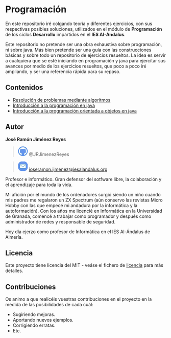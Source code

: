 # Programación

En este repositorio iré colgando teoría y diferentes ejercicios, con sus respectivas posibles soluciones, utilizados en el módulo de **Programación** de los ciclos **Desarrollo** impartidos en el **IES Al-Ándalus**.

Este repositorio no pretende ser una obra exhaustiva sobre programación, ni sobre java. Más bien pretende ser una guía con las construcciones básicas y sobre todo un repositorio de ejercicios resueltos. La idea es servir a cualquiera que se esté iniciando en programación y java para ejercitar sus avances por medio de los ejercicios resueltos, que poco a poco iré ampliando, y ser una referencia rápida para su repaso.

## Contenidos
- [Resolución de problemas mediante algoritmos](algoritmos/)
- [Introducción a la programación en java](introduccionJava/)
- [Introducción a la programación orientada a objetos en java](introduccionPOO/)

## Autor

 **José Ramón Jiménez Reyes**

  > ![@JRJimenezReyes](assets/images/github.png) @JRJimenezReyes

  > ![joseramon.jimenez@iesalandalus.org](assets/images/mail.png) joseramon.jimenez@iesalandalus.org

Profesor e informático. Gran defensor del sotfware libre, la colaboración y el aprendizaje para toda la vida.

Mi afición por el mundo de los ordenadores surgió siendo un niño cuando mis padres me regalaron un ZX Spectrum (aún conservo las revistas Micro Hobby con las que empecé mi andadura por la informática y la autoformación). Con los años me licencié en Informática en la Universidad de Granada, comencé a trabajar como programador y después como administrador de redes y responsable de seguridad.

Hoy día ejerzo como profesor de Informática en el IES Al-Ándalus de Almería.

## Licencia

Este proyecto tiene licencia del MIT - veáse el fichero de [licencia](LICENSE) para más detalles.

## Contribuciones

Os animo a que realicéis vuestras contribuciones en el proyecto en la medida de las posibilidades de cada cuál:

- Sugiriendo mejoras.
- Aportando nuevos ejemplos.
- Corrigiendo erratas.
- Etc.
